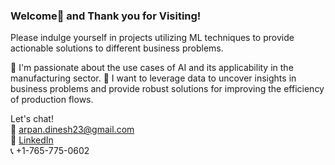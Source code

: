 ### Welcome👋 and Thank you for Visiting!

Please indulge yourself in projects utilizing ML techniques to provide actionable solutions to different business problems.

💞️ I'm passionate about the use cases of AI and its applicability in the manufacturing sector. 
👀 I want to leverage data to uncover insights in business problems and provide robust solutions for improving the efficiency of production flows.

Let's chat!  
📧 arpan.dinesh23@gmail.com  
🔗 [LinkedIn](https://www.linkedin.com/in/arp-dinesh/)  
📞 +1-765-775-0602

